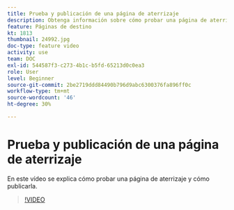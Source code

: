 ```yaml
---
title: Prueba y publicación de una página de aterrizaje
description: Obtenga información sobre cómo probar una página de aterrizaje creada en Adobe Campaign Standard y cómo publicarla.
feature: Páginas de destino
kt: 1813
thumbnail: 24992.jpg
doc-type: feature video
activity: use
team: DOC
exl-id: 544587f3-c273-4b1c-b5fd-65213d0c0ea3
role: User
level: Beginner
source-git-commit: 2be2719ddd84490b796d9abc6300376fa896ff0c
workflow-type: tm+mt
source-wordcount: '46'
ht-degree: 30%

---
```


# Prueba y publicación de una página de aterrizaje

En este vídeo se explica cómo probar una página de aterrizaje y cómo publicarla.

>[!VIDEO](https://video.tv.adobe.com/v/24092?quality=12)
